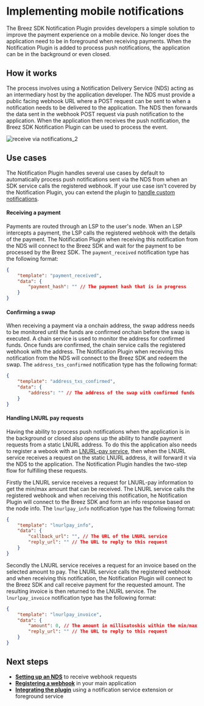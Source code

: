# Implementing mobile notifications

The Breez SDK Notification Plugin provides developers a simple solution to improve the payment experience on a mobile device. No longer does the application need to be in foreground when receiving payments. When the Notification Plugin is added to process push notifications, the application can be in the background or even closed.

## How it works

The process involves using a Notification Delivery Service (NDS) acting as an intermediary host by the application developer. The NDS must provide a public facing webhook URL where a POST request can be sent to when a notification needs to be delivered to the application. The NDS then forwards the data sent in the webhook POST request via push notification to the application. When the application then receives the push notification, the Breez SDK Notification Plugin can be used to process the event.

![receive via notifications_2](https://github.com/breez/breez-sdk-docs/assets/31890660/75e7cac6-4480-453d-823b-f52bd6757ce9)

## Use cases

The Notification Plugin handles several use cases by default to automatically process push notifications sent via the NDS from when an SDK service calls the registered webhook. If your use case isn't covered by the Notification Plugin, you can extend the plugin to [handle custom notifications](custom_notifications.md).

#### Receiving a payment

Payments are routed through an LSP to the user's node. When an LSP intercepts a payment, the LSP calls the registered webhook with the details of the payment. The Notification Plugin when receiving this notification from the NDS will connect to the Breez SDK and wait for the payment to be processed by the Breez SDK. The `payment_received` notification type has the following format:
```json
{
    "template": "payment_received",
    "data": {  
        "payment_hash": "" // The payment hash that is in progress
    }
}
```

#### Confirming a swap

When receiving a payment via a onchain address, the swap address needs to be monitored until the funds are confirmed onchain before the swap is executed. A chain service is used to monitor the address for confirmed funds. Once funds are confirmed, the chain service calls the registered webhook with the address. The Notification Plugin when receiving this notification from the NDS will connect to the Breez SDK and redeem the swap. The `address_txs_confirmed` notification type has the following format:
```json
{
    "template": "address_txs_confirmed",
    "data": {  
        "address": "" // The address of the swap with confirmed funds
    }
}
```

#### Handling LNURL pay requests

Having the ability to process push notifications when the application is in the background or closed also opens up the ability to handle payment requests from a static LNURL address. To do this the application also needs to register a webook with an [LNURL-pay service](/guide/lnurlpay.md), then when the LNURL service receives a request on the static LNURL address, it will forward it via the NDS to the application. The Notification Plugin handles the two-step flow for fulfilling these requests.

Firstly the LNURL service receives a request for LNURL-pay information to get the min/max amount that can be received. The LNURL service calls the registered webhook and when receiving this notification, he Notification Plugin will connect to the Breez SDK and form an info response based on the node info. The `lnurlpay_info` notification type has the following format:
```json
{
    "template": "lnurlpay_info",
    "data": {  
        "callback_url": "", // The URL of the LNURL service
        "reply_url": "" // The URL to reply to this request
    }
}
```
Secondly the LNURL service receives a request for an invoice based on the selected amount to pay. The LNURL service calls the registered webhook and when receiving this notification, the Notification Plugin will connect to the Breez SDK and call receive payment for the requested amount. The resulting invoice is then returned to the LNURL service. The `lnurlpay_invoice` notification type has the following format:
```json
{
    "template": "lnurlpay_invoice",
    "data": {  
        "amount": 0, // The amount in millisatoshis within the min/max sendable range
        "reply_url": "" // The URL to reply to this request
    }
}
```

## Next steps
- **[Setting up an NDS](setup_nds.md)** to receive webhook requests
- **[Registering a webhook](register_webhook.md)** in your main application
- **[Integrating the plugin](setup_plugin.md)** using a notification service extension or foreground service
